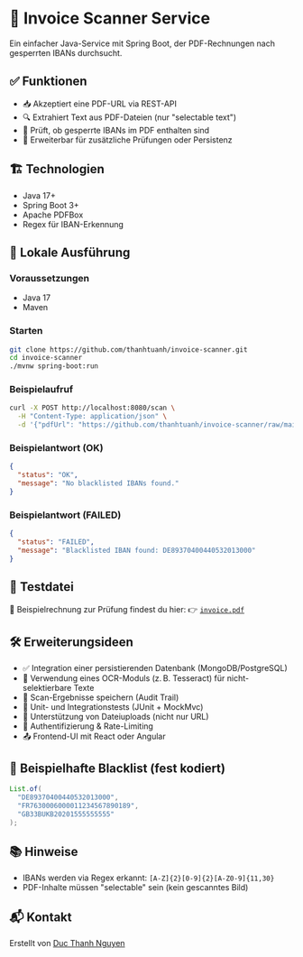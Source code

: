# 📄 Invoice Scanner Service

Ein einfacher Java-Service mit Spring Boot, der PDF-Rechnungen nach gesperrten IBANs durchsucht.

## ✅ Funktionen

* 📥 Akzeptiert eine PDF-URL via REST-API
* 🔍 Extrahiert Text aus PDF-Dateien (nur "selectable text")
* 🚫 Prüft, ob gesperrte IBANs im PDF enthalten sind
* 🧱 Erweiterbar für zusätzliche Prüfungen oder Persistenz

## 🏗️ Technologien

* Java 17+
* Spring Boot 3+
* Apache PDFBox
* Regex für IBAN-Erkennung

## 🚀 Lokale Ausführung

### Voraussetzungen

* Java 17
* Maven

### Starten

```bash
git clone https://github.com/thanhtuanh/invoice-scanner.git
cd invoice-scanner
./mvnw spring-boot:run
```

### Beispielaufruf

```bash
curl -X POST http://localhost:8080/scan \
  -H "Content-Type: application/json" \
  -d '{"pdfUrl": "https://github.com/thanhtuanh/invoice-scanner/raw/main/invoice.pdf"}'
```

### Beispielantwort (OK)

```json
{
  "status": "OK",
  "message": "No blacklisted IBANs found."
}
```

### Beispielantwort (FAILED)

```json
{
  "status": "FAILED",
  "message": "Blacklisted IBAN found: DE89370400440532013000"
}
```

## 🧪 Testdatei

🧾 Beispielrechnung zur Prüfung findest du hier:
👉 [`invoice.pdf`](https://github.com/thanhtuanh/invoice-scanner/raw/main/invoice.pdf)

## 🛠 Erweiterungsideen

* ✅ Integration einer persistierenden Datenbank (MongoDB/PostgreSQL)
* 🧠 Verwendung eines OCR-Moduls (z. B. Tesseract) für nicht-selektierbare Texte
* 🧾 Scan-Ergebnisse speichern (Audit Trail)
* 🧪 Unit- und Integrationstests (JUnit + MockMvc)
* 📑 Unterstützung von Dateiuploads (nicht nur URL)
* 🔐 Authentifizierung & Rate-Limiting
* 📤 Frontend-UI mit React oder Angular

## 📄 Beispielhafte Blacklist (fest kodiert)

```java
List.of(
  "DE89370400440532013000",
  "FR7630006000011234567890189",
  "GB33BUKB20201555555555"
);
```

## 📚 Hinweise

* IBANs werden via Regex erkannt: `[A-Z]{2}[0-9]{2}[A-Z0-9]{11,30}`
* PDF-Inhalte müssen "selectable" sein (kein gescanntes Bild)

## 📬 Kontakt

Erstellt von [Duc Thanh Nguyen](https://github.com/thanhtuanh)

